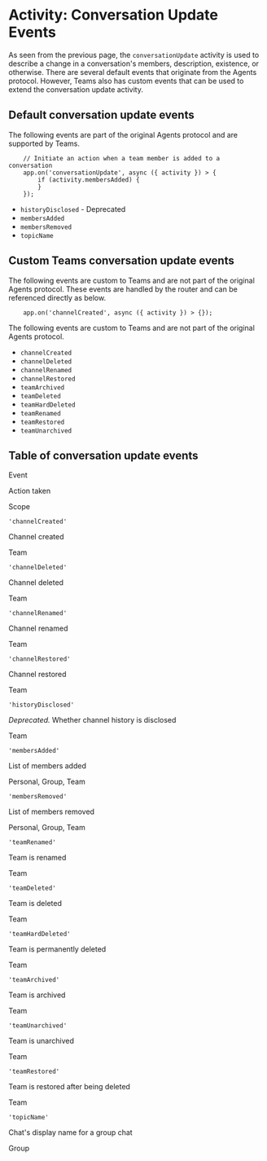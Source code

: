 # Activity: Conversation Update Events

As seen from the previous page, the `conversationUpdate` activity is used to describe a change in a conversation's members, description, existence, or otherwise. There are several default events that originate from the Agents protocol. However, Teams also has custom events that can be used to extend the conversation update activity.

## Default conversation update events

The following events are part of the original Agents protocol and are supported by Teams.

```
    // Initiate an action when a team member is added to a conversation
    app.on('conversationUpdate', async ({ activity }) > {
        if (activity.membersAdded) {
        }
    });
```

*   `historyDisclosed` - Deprecated
*   `membersAdded`
*   `membersRemoved`
*   `topicName`

## Custom Teams conversation update events

The following events are custom to Teams and are not part of the original Agents protocol. These events are handled by the router and can be referenced directly as below.

```
    app.on('channelCreated', async ({ activity }) > {});
```

The following events are custom to Teams and are not part of the original Agents protocol.

*   `channelCreated`
*   `channelDeleted`
*   `channelRenamed`
*   `channelRestored`
*   `teamArchived`
*   `teamDeleted`
*   `teamHardDeleted`
*   `teamRenamed`
*   `teamRestored`
*   `teamUnarchived`

## Table of conversation update events

Event

Action taken

Scope

`'channelCreated'`

Channel created

Team

`'channelDeleted'`

Channel deleted

Team

`'channelRenamed'`

Channel renamed

Team

`'channelRestored'`

Channel restored

Team

`'historyDisclosed'`

_Deprecated._ Whether channel history is disclosed

Team

`'membersAdded'`

List of members added

Personal, Group, Team

`'membersRemoved'`

List of members removed

Personal, Group, Team

`'teamRenamed'`

Team is renamed

Team

`'teamDeleted'`

Team is deleted

Team

`'teamHardDeleted'`

Team is permanently deleted

Team

`'teamArchived'`

Team is archived

Team

`'teamUnarchived'`

Team is unarchived

Team

`'teamRestored'`

Team is restored after being deleted

Team

`'topicName'`

Chat's display name for a group chat

Group